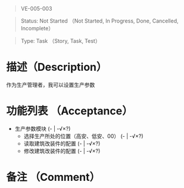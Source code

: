 > VE-005-003

> Status: Not Started （Not Started, In Progress, Done, Cancelled, Incomplete）

> Type: Task （Story, Task, Test）

# 描述（Description）
作为生产管理者，我可以设置生产参数

# 功能列表 （Acceptance）
* 生产参数模块 (- | -√×?)
  * 选择生产所处的位置（高安、低安、00） (- | -√×?)
  * 读取建筑改装件的配置 (- | -√×?)
  * 修改建筑改装件的配置 (- | -√×?)

# 备注 （Comment）

